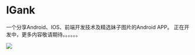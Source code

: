 # IGank
一个分享Android、IOS、前端开发技术及精选妹子图片的Android APP。
正在开发中，更多内容敬请期待。。。。。。

![](https://github.com/LehmanHe/A4print/raw/master/igank.png)
